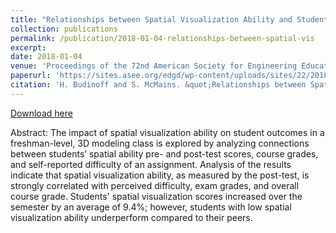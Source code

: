 ```yaml
---
title: "Relationships between Spatial Visualization Ability and Student Outcomes in a 3D Modeling Course"
collection: publications
permalink: /publication/2018-01-04-relationships-between-spatial-vis
excerpt: 
date: 2018-01-04
venue: 'Proceedings of the 72nd American Society for Engineering Education Engineering Design Graphics Division MidYear Conference'
paperurl: 'https://sites.asee.org/edgd/wp-content/uploads/sites/22/2018/07/42-H-Bud.pdf'
citation: 'H. Budinoff and S. McMains. &quot;Relationships between Spatial Visualization Ability and Student Outcomes in a 3D Modeling Course,&quot; in <i>Proceedings of the 72nd American Society for Engineering Education Engineering Design Graphics Division MidYear Conference, Montego Bay, Jamaica, January 4-6, 2018</i>.' 
---
```


[Download here](http://hannahbudinoff.com/files/EDGD_2018_Relationships_between_spatial.pdf)

Abstract: The impact of spatial visualization ability on student outcomes in a freshman-level, 3D
modeling class is explored by analyzing connections between students’ spatial ability pre- and
post-test scores, course grades, and self-reported difficulty of an assignment. Analysis of the
results indicate that spatial visualization ability, as measured by the post-test, is strongly
correlated with perceived difficulty, exam grades, and overall course grade. Students' spatial
visualization scores increased over the semester by an average of 9.4%; however, students with
low spatial visualization ability underperform compared to their peers. 
